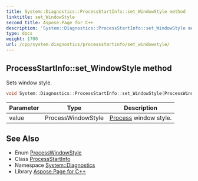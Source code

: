 ```yaml
---
title: System::Diagnostics::ProcessStartInfo::set_WindowStyle method
linktitle: set_WindowStyle
second_title: Aspose.Page for C++
description: 'System::Diagnostics::ProcessStartInfo::set_WindowStyle method. Sets window style in C++.'
type: docs
weight: 1700
url: /cpp/system.diagnostics/processstartinfo/set_windowstyle/
---
```

## ProcessStartInfo::set_WindowStyle method


Sets window style.

```cpp
void System::Diagnostics::ProcessStartInfo::set_WindowStyle(ProcessWindowStyle value)
```


| Parameter | Type | Description |
| --- | --- | --- |
| value | ProcessWindowStyle | [Process](../../process/) window style. |

## See Also

* Enum [ProcessWindowStyle](../../processwindowstyle/)
* Class [ProcessStartInfo](../)
* Namespace [System::Diagnostics](../../)
* Library [Aspose.Page for C++](../../../)
